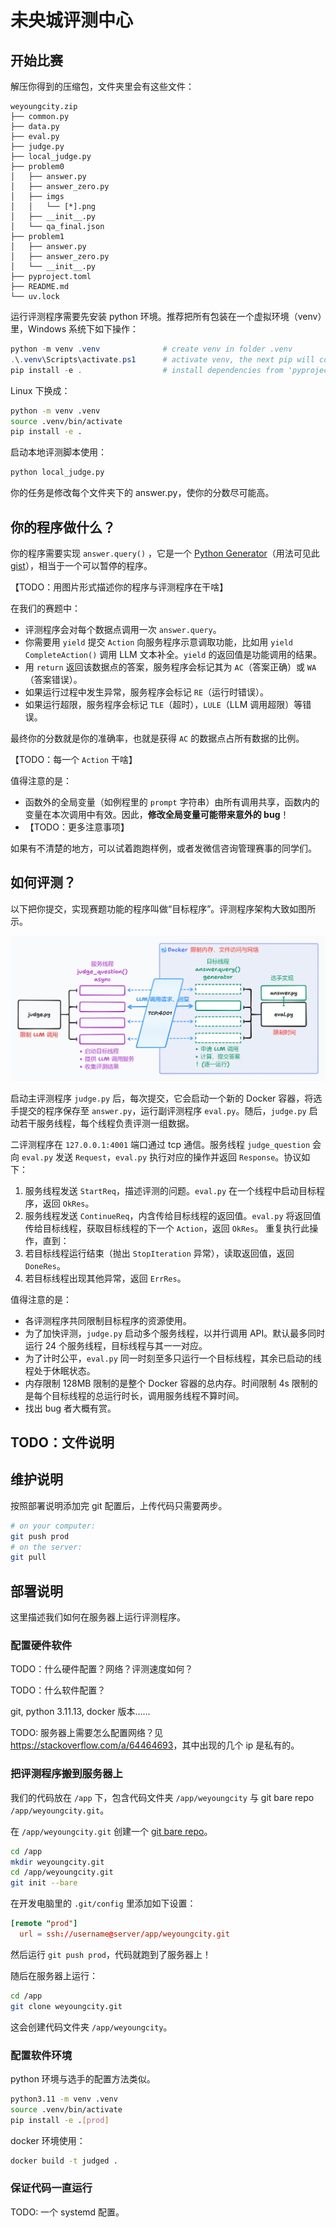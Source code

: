 # 未央城评测中心

## 开始比赛

解压你得到的压缩包，文件夹里会有这些文件：

```plaintext
weyoungcity.zip
├── common.py
├── data.py
├── eval.py
├── judge.py
├── local_judge.py
├── problem0
│   ├── answer.py
│   ├── answer_zero.py
│   ├── imgs
│   │   └── [*].png
│   ├── __init__.py
│   └── qa_final.json
├── problem1
│   ├── answer.py
│   ├── answer_zero.py
│   └── __init__.py
├── pyproject.toml
├── README.md
└── uv.lock
```

运行评测程序需要先安装 python 环境。推荐把所有包装在一个虚拟环境（venv）里，Windows 系统下如下操作：

```powershell
python -m venv .venv              # create venv in folder .venv
.\.venv\Scripts\activate.ps1      # activate venv, the next pip will come from .venv
pip install -e .                  # install dependencies from 'pyproject.toml' in editable mode
```

Linux 下换成：

```bash
python -m venv .venv
source .venv/bin/activate
pip install -e .
```

启动本地评测脚本使用：

```bash
python local_judge.py
```

你的任务是修改每个文件夹下的 answer.py，使你的分数尽可能高。

## 你的程序做什么？

你的程序需要实现 `answer.query()` ，它是一个 [Python Generator](https://docs.python.org/3/reference/expressions.html#yield-expressions)（用法可见此 [gist](https://gist.github.com/kolypto/3240037e46bce47d4374331decc298f1)），相当于一个可以暂停的程序。

【TODO：用图片形式描述你的程序与评测程序在干啥】

在我们的赛题中：

- 评测程序会对每个数据点调用一次 `answer.query`。
- 你需要用 `yield` 提交 `Action` 向服务程序示意调取功能，比如用 `yield CompleteAction()` 调用 LLM 文本补全。`yield` 的返回值是功能调用的结果。
- 用 `return` 返回该数据点的答案，服务程序会标记其为 `AC`（答案正确）或 `WA`（答案错误）。
- 如果运行过程中发生异常，服务程序会标记 `RE`（运行时错误）。
- 如果运行超限，服务程序会标记 `TLE`（超时），`LULE`（LLM 调用超限）等错误。

最终你的分数就是你的准确率，也就是获得 `AC` 的数据点占所有数据的比例。

【TODO：每一个 `Action` 干啥】

值得注意的是：

- 函数外的全局变量（如例程里的 `prompt` 字符串）由所有调用共享，函数内的变量在本次调用中有效。因此，**修改全局变量可能带来意外的 bug**！
- 【TODO：更多注意事项】

如果有不清楚的地方，可以试着跑跑样例，或者发微信咨询管理赛事的同学们。

## 如何评测？

以下把你提交，实现赛题功能的程序叫做“目标程序”。评测程序架构大致如图所示。

![目前评测程序架构](assets/judge.png)

启动主评测程序 `judge.py` 后，每次提交，它会启动一个新的 Docker 容器，将选手提交的程序保存至 `answer.py`，运行副评测程序 `eval.py`。随后，`judge.py` 启动若干服务线程，每个线程负责评测一组数据。

二评测程序在 `127.0.0.1:4001` 端口通过 tcp 通信。服务线程 `judge_question` 会向 `eval.py` 发送 `Request`，`eval.py` 执行对应的操作并返回 `Response`。协议如下：

1. 服务线程发送 `StartReq`，描述评测的问题。`eval.py` 在一个线程中启动目标程序，返回 `OkRes`。
2. 服务线程发送 `ContinueReq`，内含传给目标线程的返回值。`eval.py` 将返回值传给目标线程，获取目标线程的下一个 `Action`，返回 `OkRes`。
   重复执行此操作，直到：
3. 若目标线程运行结束（抛出 `StopIteration` 异常），读取返回值，返回 `DoneRes`。
4. 若目标线程出现其他异常，返回 `ErrRes`。

值得注意的是：

- 各评测程序共同限制目标程序的资源使用。
- 为了加快评测，`judge.py` 启动多个服务线程，以并行调用 API。默认最多同时运行 24 个服务线程，目标线程与其一一对应。
- 为了计时公平，`eval.py` 同一时刻至多只运行一个目标线程，其余已启动的线程处于休眠状态。
- 内存限制 128MB 限制的是整个 Docker 容器的总内存。时间限制 4s 限制的是每个目标线程的总运行时长，调用服务线程不算时间。
- 找出 bug 者大概有赏。

## TODO：文件说明

## 维护说明

按照部署说明添加完 git 配置后，上传代码只需要两步。

```bash
# on your computer:
git push prod
# on the server:
git pull
```

## 部署说明

这里描述我们如何在服务器上运行评测程序。

### 配置硬件软件

TODO：什么硬件配置？网络？评测速度如何？

TODO：什么软件配置？

git, python 3.11.13, docker 版本……

TODO: 服务器上需要怎么配置网络？见 <https://stackoverflow.com/a/64464693>，其中出现的几个 ip 是私有的。

### 把评测程序搬到服务器上

我们的代码放在 `/app` 下，包含代码文件夹 `/app/weyoungcity` 与 git bare repo `/app/weyoungcity.git`。

在 `/app/weyoungcity.git` 创建一个 [git bare repo](https://ratfactor.com/cards/git-bare-repos)。

```bash
cd /app
mkdir weyoungcity.git
cd /app/weyoungcity.git
git init --bare
```

在开发电脑里的 `.git/config` 里添加如下设置：

```toml
[remote "prod"]
  url = ssh://username@server/app/weyoungcity.git
```

然后运行 `git push prod`，代码就跑到了服务器上！

随后在服务器上运行：

```bash
cd /app
git clone weyoungcity.git
```

这会创建代码文件夹 `/app/weyoungcity`。

### 配置软件环境

python 环境与选手的配置方法类似。

```bash
python3.11 -m venv .venv
source .venv/bin/activate
pip install -e .[prod]
```

docker 环境使用：

```bash
docker build -t judged .
```

### 保证代码一直运行

TODO: 一个 systemd 配置。
